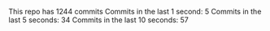 This repo has 1244 commits
Commits in the last 1 second: 5
Commits in the last 5 seconds: 34
Commits in the last 10 seconds: 57
